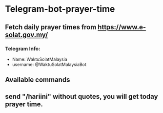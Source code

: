# Telegram-bot-prayer-time

## Fetch daily prayer times from https://www.e-solat.gov.my/

### Telegram Info:
- Name: WaktuSolatMalaysia
- username: @WaktuSolatMalaysiaBot

## Available commands
## send "/hariini" without quotes, you will get today prayer time.
